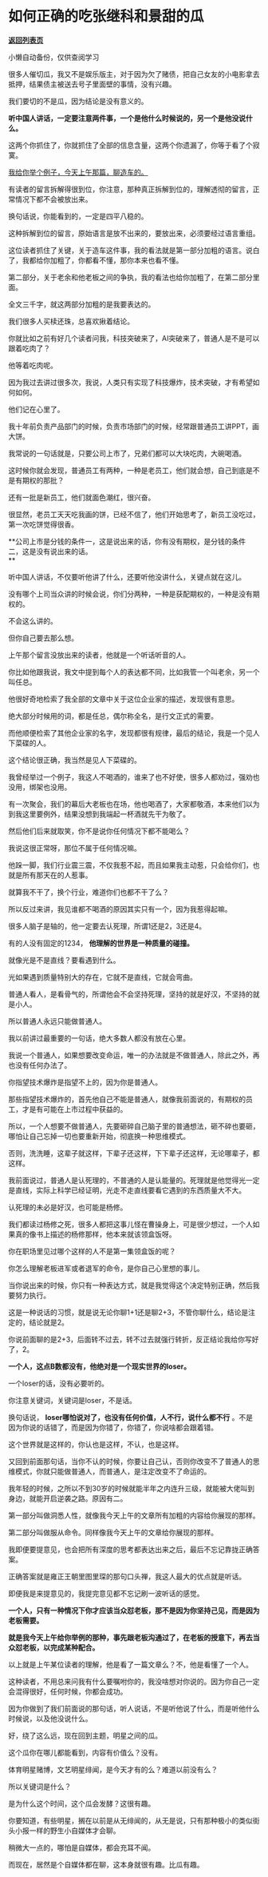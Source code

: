 # 如何正确的吃张继科和景甜的瓜

[**返回列表页**](/gzh/记忆承载3)

小懒自动备份，仅供查阅学习

很多人催切瓜，我又不是娱乐版主，对于因为欠了赌债，把自己女友的小电影拿去抵押，结果债主被送去号子里面壁的事情，没有兴趣。  

我们要切的不是瓜，因为结论是没有意义的。

 **听中国人讲话，一定要注意两件事，一个是他什么时候说的，另一个是他没说什么。**

这两个你抓住了，你就抓住了全部的信息含量，这两个你遗漏了，你等于看了个寂寞。  

[我给你举个例子，今天上午那篇，聊造车的。  
](http://mp.weixin.qq.com/s?__biz=MzU0MjYwNDU2Mw==&mid=2247510275&idx=1&sn=2c498973c89482aac614165909ce192d&chksm=fb1ac57fcc6d4c692fe1cb71056d568e45fd1dca7187fd76fdcd89d00ab210f2ce3fd5b887a1&scene=21#wechat_redirect)

有读者的留言拆解得很到位，你注意，那种真正拆解到位的，理解透彻的留言，正常情况下都不会被放出来。

换句话说，你能看到的，一定是四平八稳的。  

这种拆解到位的留言，原始语言是放不出来的，要放出来，必须要经过语言重组。

这位读者抓住了关键，关于造车这件事，我的看法就是第一部分加粗的语言。说白了，我都给你加粗了，你都看不懂，那你本来也看不懂。

第二部分，关于老余和他老板之间的争执，我的看法也给你加粗了，在第二部分里面。

全文三千字，就这两部分加粗的是我要表达的。  

我们很多人买椟还珠，总喜欢揪着结论。

你就比如之前有好几个读者问我，科技突破来了，AI突破来了，普通人是不是可以跟着吃肉了？  

他等着吃肉呢。  

因为我过去讲过很多次，我说，人类只有实现了科技爆炸，技术突破，才有希望如何如何。  

他们记在心里了。

我十年前负责产品部门的时候，负责市场部门的时候，经常跟普通员工讲PPT，画大饼。

我常说的一句话就是，只要公司上市了，兄弟们都可以大块吃肉，大碗喝酒。

这时候你就会发现，普通员工有两种，一种是老员工，他们就会想，自己到底是不是有期权的那批？  

还有一批是新员工，他们就面色潮红，很兴奋。

很显然，老员工天天吃我画的饼，已经不信了，他们开始思考了，新员工没吃过，第一次吃饼觉得很香。  

 **公司上市是分钱的条件一，这是说出来的话，你有没有期权，是分钱的条件二，这是没有说出来的话。  
**

听中国人讲话，不仅要听他讲了什么，还要听他没讲什么，关键点就在这儿。

没有哪个上司当众讲的时候会说，你们分两种，一种是获配期权的，一种是没有期权的。  

不会这么讲的。

但你自己要去那么想。  

上午那个留言没放出来的读者，他就是一个听话听音的人。  

你比如他跟我说，我文中提到每个人的表达都不同，比如我管一个叫老余，另一个叫任总。

他很好奇地检索了我全部的文章中关于这位企业家的描述，发现很有意思。  

绝大部分时候用的词，都是任总，偶尔称全名，是行文正式的需要。

而他顺便检索了其他企业家的名字，发现都很有规律，最后的结论，我是一个见人下菜碟的人。

这个结论很正确，我当然是见人下菜碟的。

我曾经举过一个例子，我这人不喝酒的，谁来了也不好使，很多人都劝过，强劝也没用，绑架也没用。

有一次聚会，我们的幕后大老板也在场，他也喝酒了，大家都敬酒，本来他们以为到我这里要例外，结果没想到我端起一杯酒就先干为敬了。  

然后他们后来就取笑，你不是说你任何情况下都不能喝么？  

我说这很正常呀，那位不属于任何情况嘛。  

他跺一脚，我们行业震三震，不仅我惹不起，而且如果我主动惹，只会给你们，也就是所有那天在的人惹事。

就算我不干了，换个行业，难道你们也都不干了么？  

所以反过来讲，我见谁都不喝酒的原因其实只有一个，因为我惹得起嘛。

很多人脑子是轴的，他一定要去认死理，所谓1还是2，3还是4。  

有的人没有固定的1234， **他理解的世界是一种质量的碰撞。**

就像光是不是直线？要看遇到什么。

光如果遇到质量特别大的存在，它就不是直线，它就会弯曲。

普通人看人，是看骨气的，所谓他会不会坚持死理，坚持的就是好汉，不坚持的就是小人。

所以普通人永远只能做普通人。

我以前讲过最重要的一句话，绝大多数人都没有放在心里。

我说一个普通人，如果想要改变命运，唯一的办法就是不做普通人，除此之外，再也没有任何办法了。

你指望技术爆炸是指望不上的，因为你是普通人。  

那些指望技术爆炸的，首先他自己不能是普通人，就像我前面说的，有期权的员工，才是有可能在上市过程中获益的。  

所以，一个人想要不做普通人，先要砸碎自己脑子里的普通想法，砸不碎也要砸，哪怕让自己忘掉一切也要重新开始，彻底换一种思维模式。

否则，洗洗睡，这辈子就这样，下辈子还这样，下下辈子还这样，无论哪辈子，都这样。

我前面说过，普通人是认死理的，不普通的人是认能量的。死理就是他觉得光一定是直线，实际上科学已经证明，光走不走直线要看它遇到的东西质量大不大。  

认死理的未必是好汉，也可能是杨修。  

我们都读过杨修之死，很多人都把这事儿怪在曹操身上，可是很少想过，一个人如果真的像书上描述的杨修那样，他本来就该领盒饭呀。  

你在职场里见过哪个这样的人不是第一集领盒饭的呢？  

你怎么理解老板进军或者退军的命令，是你自己心里想的事儿。  

当你说出来的时候，你只有一种表达方式，就是我觉得这个决定特别正确，然后我要努力执行。  

这是一种说话的习惯，就是说无论你聊1+1还是聊2+3，不管你聊什么，结论是注定的，结论就是2。  

你说前面聊的是2+3，后面转不过去，转不过去就强行转折，反正结论我给你写好了，2。

 **一个人，这点B数都没有，他绝对是一个现实世界的loser。**  

一个loser的话，没有必要听的。  

你注意关键词，关键词是loser，不是话。  

换句话说， **loser哪怕说对了，也没有任何价值，人不行，说什么都不行** 。不是因为你说的话错了，而是因为你错了，你错了，你说啥都会跟着错。  

这个世界就是这样的，你认也是这样，不认，也是这样。  

又回到前面那句话，当你不认的时候，你要让自己认，否则你改变不了普通人的思维模式，你就只能做普通人，而普通人，是注定改变不了命运的。  

我年轻的时候，之所以不到30岁的时候就能半年之内连升三级，就能被大佬叫到身边，就能开启逆袭之路。原因有二。  

第一部分叫做洞悉人性，就像我今天上午的文章所有加粗的内容给你展现的那样。  

第二部分叫做服从命令。同样像我今天上午的文章给你展现的那样。

我即便要提意见，也会把所有深度的思考都表达出来之后，最后不忘记靠拢正确答案。

正确答案就是雍正王朝里图里琛的那句口头禅，我这人最大的优点就是听话。

即便我是来提意见的，我提完意见都不忘记刷一波听话的感觉。  

 **一个人，只有一种情况下你才应该当众怼老板，那不是因为你坚持己见，而是因为老板需要。**

 **就是我今天上午给你举例的那种，事先跟老板沟通过了，在老板的授意下，再去当众怼老板，以完成某种配合。**

以上就是上午某位读者的理解，他是看了一篇文章么？不，他是看懂了一个人。

这种读者，不用总来问我有什么要嘱咐你的，我没啥想对你说的。因为你自己一定会混得很好，任何时候，你都会成功。

因为你做到了我们前面说的那句话，听人说话，不是听他说了什么，而是听他什么时候说，以及他没说什么。  

好，绕了这么远，现在回到主题，明星之间的瓜。

这个瓜你在哪儿都能看到，内容有价值么？没有。  

体育明星赌博，文艺明星绯闻，是今天才有的么？难道以前没有么？

所以关键词是什么？

是为什么这个时间，这个瓜会发酵？这很有趣。

你要知道，有些明星，搁在以前是从无绯闻的，从无是说，只有那种极小的类似街头小报一样的野生小自媒体才会聊。

稍微大一点的，哪怕是自媒体，都会充耳不闻。

而现在，居然是个自媒体都在聊，这本身就很有趣。比瓜有趣。

